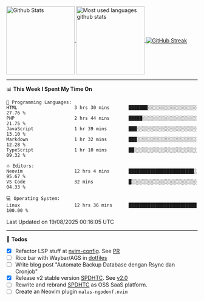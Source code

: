 <a href="https://github.com/anuraghazra/github-readme-stats">
  <img 
        height=180
        align="center" 
        src="https://github-readme-stats.vercel.app/api?username=rizkyilhampra&rank_icon=github&show_icons=true&theme=catppuccin_mocha&hide_border=true&include_all_commits=true&count_private=true&card_width=270" 
        alt="Github Stats" 
    />
</a>
<a href="https://github.com/anuraghazra/github-readme-stats">
  <img 
        height=180
        align="center" 
        src="https://github-readme-stats.vercel.app/api/top-langs/?username=rizkyilhampra&layout=compact&theme=catppuccin_mocha&hide_border=true&langs_count=8" 
        alt="Most used languages github stats" 
    />
</a>
<a href="https://git.io/streak-stats"><img src="https://streak-stats.demolab.com?user=rizkyilhampra&theme=catppuccin-mocha&hide_border=true" align="center" alt="GitHub Streak" /></a>

---

<!--START_SECTION:waka-->
📊 **This Week I Spent My Time On** 

```text
💬 Programming Languages: 
HTML                     3 hrs 30 mins       ███████░░░░░░░░░░░░░░░░░░   27.76 % 
PHP                      2 hrs 44 mins       █████░░░░░░░░░░░░░░░░░░░░   21.75 % 
JavaScript               1 hr 39 mins        ███░░░░░░░░░░░░░░░░░░░░░░   13.10 % 
Markdown                 1 hr 32 mins        ███░░░░░░░░░░░░░░░░░░░░░░   12.28 % 
TypeScript               1 hr 10 mins        ██░░░░░░░░░░░░░░░░░░░░░░░   09.32 % 

🔥 Editors: 
Neovim                   12 hrs 4 mins       ████████████████████████░   95.67 % 
VS Code                  32 mins             █░░░░░░░░░░░░░░░░░░░░░░░░   04.33 % 

💻 Operating System: 
Linux                    12 hrs 36 mins      █████████████████████████   100.00 % 
```


 Last Updated on 19/08/2025 00:16:05 UTC
<!--END_SECTION:waka-->

---

📒 **Todos**
<br>
- [x] Refactor LSP stuff at [nvim-config](https://github.com/rizkyilhampra/nvim-config). See [PR](https://github.com/rizkyilhampra/nvim-config/pull/9)
- [ ] Rice bar with Waybar/AGS in [dotfiles](https://github.com/rizkyilhampra/dotfiles)
- [ ] Write blog post "Automate Backup Database dengan Rsync dan Cronjob"
- [x] Release v2 stable version [SPDHTC](https://github.com/rizkyilhampra/spdhtc). See [v2.0](https://github.com/rizkyilhampra/spdhtc/releases/tag/v2.0)
- [ ] Rewrite and rebrand [SPDHTC](https://github.com/rizkyilhampra/spdhtc) as OSS SaaS platform.
- [ ] Create an Neovim plugin `malas-ngodonf.nvim`
